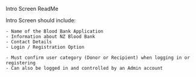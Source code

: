 Intro Screen ReadMe

Intro Screen should include:

    - Name of the Blood Bank Application
    - Information about NZ Blood Bank
    - Contact Details
    - Login / Registration Option
    
    - Must confirm user category (Donor or Recipient) when logging in or registering
    - Can also be logged in and controlled by an Admin account
